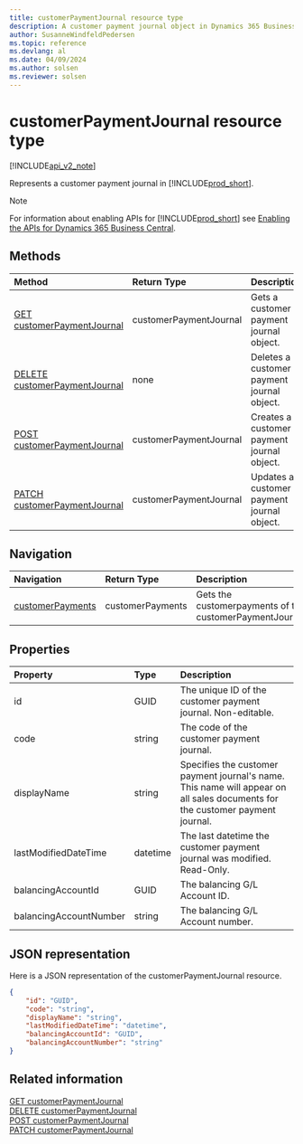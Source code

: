 ```yaml
---
title: customerPaymentJournal resource type  
description: A customer payment journal object in Dynamics 365 Business Central.
author: SusanneWindfeldPedersen
ms.topic: reference
ms.devlang: al
ms.date: 04/09/2024
ms.author: solsen
ms.reviewer: solsen
---
```


# customerPaymentJournal resource type

[!INCLUDE[api_v2_note](../../../includes/api_v2_note.md)]

<!-- START>DO_NOT_EDIT -->
<!-- IMPORTANT:Do not edit any of the content between here and the END>DO_NOT_EDIT. -->
Represents a customer payment journal in [!INCLUDE[prod_short](../../../includes/prod_short.md)].

> [!NOTE]
> For information about enabling APIs for [!INCLUDE[prod_short](../../../includes/prod_short.md)] see [Enabling the APIs for Dynamics 365 Business Central](../enabling-apis-for-dynamics-nav.md).

## Methods

| Method | Return Type|Description |
|:--------------------|:-----------|:-------------------------|
|[GET customerPaymentJournal](../api/dynamics_customerpaymentjournal_get.md)|customerPaymentJournal|Gets a customer payment journal object.|
|[DELETE customerPaymentJournal](../api/dynamics_customerpaymentjournal_delete.md)|none|Deletes a customer payment journal object.|
|[POST customerPaymentJournal](../api/dynamics_customerpaymentjournal_create.md)|customerPaymentJournal|Creates a customer payment journal object.|
|[PATCH customerPaymentJournal](../api/dynamics_customerpaymentjournal_update.md)|customerPaymentJournal|Updates a customer payment journal object.|


## Navigation

| Navigation |Return Type| Description |
|:----------|:----------|:-----------------|
|[customerPayments](dynamics_customerpayment.md)|customerPayments |Gets the customerpayments of the customerPaymentJournal.|

## Properties

| Property           | Type   |Description     |
|:-------------------|:-------|:---------------|
|id|GUID|The unique ID of the customer payment journal. Non-editable.|
|code|string|The code of the customer payment journal.|
|displayName|string|Specifies the customer payment journal's name. This name will appear on all sales documents for the customer payment journal.|
|lastModifiedDateTime|datetime|The last datetime the customer payment journal was modified. Read-Only.|
|balancingAccountId|GUID|The balancing G/L Account ID.|
|balancingAccountNumber|string|The balancing G/L Account number.|

## JSON representation

Here is a JSON representation of the customerPaymentJournal resource.


```json
{
    "id": "GUID",
    "code": "string",
    "displayName": "string",
    "lastModifiedDateTime": "datetime",
    "balancingAccountId": "GUID",
    "balancingAccountNumber": "string"
}
```

## Related information

[GET customerPaymentJournal](../api/dynamics_customerPaymentJournal_Get.md)  
[DELETE customerPaymentJournal](../api/dynamics_customerPaymentJournal_Delete.md)  
[POST customerPaymentJournal](../api/dynamics_customerPaymentJournal_Create.md)  
[PATCH customerPaymentJournal](../api/dynamics_customerPaymentJournal_Update.md)

